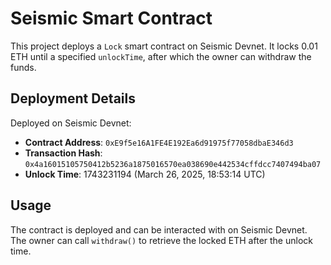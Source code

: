 # Seismic Smart Contract

This project deploys a `Lock` smart contract on Seismic Devnet. It locks 0.01 ETH until a specified `unlockTime`, after which the owner can withdraw the funds.

## Deployment Details
Deployed on Seismic Devnet:
- **Contract Address**: `0xE9f5e16A1FE4E192Ea6d91975f77058dbaE346d3`
- **Transaction Hash**: `0x4a16015105750412b5236a1875016570ea038690e442534cffdcc7407494ba07`
- **Unlock Time**: 1743231194 (March 26, 2025, 18:53:14 UTC)

## Usage
The contract is deployed and can be interacted with on Seismic Devnet. The owner can call `withdraw()` to retrieve the locked ETH after the unlock time.
